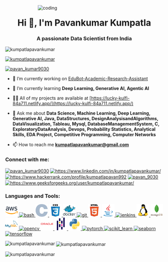 <img align="right" alt="coding" width="400" src="https://giffiles.alphacoders.com/360/36000.gif">
<h1 align="center">Hi 👋, I'm Pavankumar Kumpatla</h1>
<h3 align="center">A passionate Data Scientist from India</h3>



<p align="left"> <img src="https://komarev.com/ghpvc/?username=kumpatlapavankumar&label=Profile%20views&color=0e75b6&style=flat" alt="kumpatlapavankumar" /> </p>

<p align="left"> <a href="https://github.com/ryo-ma/github-profile-trophy"><img src="https://github-profile-trophy.vercel.app/?username=kumpatlapavankumar" alt="kumpatlapavankumar" /></a> </p>
<p align="left"> <a href="https://twitter.com/pavan_kumar9030" target="blank"><img src="https://img.shields.io/twitter/follow/pavan_kumar9030?logo=twitter&style=for-the-badge" alt="pavan_kumar9030" /></a> </p>


- 🔭 I’m currently working on [EduBot-Academic-Research-Assistant](https://github.com/Kumpatlapavankumar/EduBot-Academic-Research-Assistant)

- 🌱 I’m currently learning **Deep Learning, Generative AI, Agentic AI**

- 👨‍💻 All of my projects are available at [https://lucky-kulfi-84a711.netlify.app/](https://lucky-kulfi-84a711.netlify.app/)

- 💬 Ask me about **Data Science, Machine Learning, Deep Learning, Generative AI, Java, DataStructures, DesignAnalysisandAlgorithms, DataVisualization, Tableau, Mysql, DatabaseManagementSystem, C, ExploratoryDataAnalysis, Devops, Probability Statistics, Analytical Skills, EDA Project, Competitive Programming, Computer Networks**

- 📫 How to reach me **kumpatlapavankumar@gmail.com**

<h3 align="left">Connect with me:</h3>
<p align="left">
<a href="https://twitter.com/pavan_kumar9030" target="blank"><img align="center" src="https://raw.githubusercontent.com/rahuldkjain/github-profile-readme-generator/master/src/images/icons/Social/twitter.svg" alt="pavan_kumar9030" height="30" width="40" /></a>
<a href="https://linkedin.com/in/https://www.linkedin.com/in/kumpatlapavankumar/" target="blank"><img align="center" src="https://raw.githubusercontent.com/rahuldkjain/github-profile-readme-generator/master/src/images/icons/Social/linked-in-alt.svg" alt="https://www.linkedin.com/in/kumpatlapavankumar/" height="30" width="40" /></a>
<a href="https://www.hackerrank.com/https://www.hackerrank.com/profile/kumpatlapavan992" target="blank"><img align="center" src="https://raw.githubusercontent.com/rahuldkjain/github-profile-readme-generator/master/src/images/icons/Social/hackerrank.svg" alt="https://www.hackerrank.com/profile/kumpatlapavan992" height="30" width="40" /></a>
<a href="https://www.leetcode.com/pavan_9030" target="blank"><img align="center" src="https://raw.githubusercontent.com/rahuldkjain/github-profile-readme-generator/master/src/images/icons/Social/leet-code.svg" alt="pavan_9030" height="30" width="40" /></a>
<a href="https://auth.geeksforgeeks.org/user/https://www.geeksforgeeks.org/user/kumpatlapavankumar/" target="blank"><img align="center" src="https://raw.githubusercontent.com/rahuldkjain/github-profile-readme-generator/master/src/images/icons/Social/geeks-for-geeks.svg" alt="https://www.geeksforgeeks.org/user/kumpatlapavankumar/" height="30" width="40" /></a>
</p>

<h3 align="left">Languages and Tools:</h3>
<p align="left"> <a href="https://aws.amazon.com" target="_blank" rel="noreferrer"> <img src="https://raw.githubusercontent.com/devicons/devicon/master/icons/amazonwebservices/amazonwebservices-original-wordmark.svg" alt="aws" width="40" height="40"/> </a> <a href="https://www.gnu.org/software/bash/" target="_blank" rel="noreferrer"> <img src="https://www.vectorlogo.zone/logos/gnu_bash/gnu_bash-icon.svg" alt="bash" width="40" height="40"/> </a> <a href="https://www.cprogramming.com/" target="_blank" rel="noreferrer"> <img src="https://raw.githubusercontent.com/devicons/devicon/master/icons/c/c-original.svg" alt="c" width="40" height="40"/> </a> <a href="https://www.w3schools.com/css/" target="_blank" rel="noreferrer"> <img src="https://raw.githubusercontent.com/devicons/devicon/master/icons/css3/css3-original-wordmark.svg" alt="css3" width="40" height="40"/> </a> <a href="https://www.docker.com/" target="_blank" rel="noreferrer"> <img src="https://raw.githubusercontent.com/devicons/devicon/master/icons/docker/docker-original-wordmark.svg" alt="docker" width="40" height="40"/> </a> <a href="https://git-scm.com/" target="_blank" rel="noreferrer"> <img src="https://www.vectorlogo.zone/logos/git-scm/git-scm-icon.svg" alt="git" width="40" height="40"/> </a> <a href="https://www.w3.org/html/" target="_blank" rel="noreferrer"> <img src="https://raw.githubusercontent.com/devicons/devicon/master/icons/html5/html5-original-wordmark.svg" alt="html5" width="40" height="40"/> </a> <a href="https://www.java.com" target="_blank" rel="noreferrer"> <img src="https://raw.githubusercontent.com/devicons/devicon/master/icons/java/java-original.svg" alt="java" width="40" height="40"/> </a> <a href="https://www.jenkins.io" target="_blank" rel="noreferrer"> <img src="https://www.vectorlogo.zone/logos/jenkins/jenkins-icon.svg" alt="jenkins" width="40" height="40"/> </a> <a href="https://www.linux.org/" target="_blank" rel="noreferrer"> <img src="https://raw.githubusercontent.com/devicons/devicon/master/icons/linux/linux-original.svg" alt="linux" width="40" height="40"/> </a> <a href="https://www.mongodb.com/" target="_blank" rel="noreferrer"> <img src="https://raw.githubusercontent.com/devicons/devicon/master/icons/mongodb/mongodb-original-wordmark.svg" alt="mongodb" width="40" height="40"/> </a> <a href="https://www.mysql.com/" target="_blank" rel="noreferrer"> <img src="https://raw.githubusercontent.com/devicons/devicon/master/icons/mysql/mysql-original-wordmark.svg" alt="mysql" width="40" height="40"/> </a> <a href="https://opencv.org/" target="_blank" rel="noreferrer"> <img src="https://www.vectorlogo.zone/logos/opencv/opencv-icon.svg" alt="opencv" width="40" height="40"/> </a> <a href="https://www.oracle.com/" target="_blank" rel="noreferrer"> <img src="https://raw.githubusercontent.com/devicons/devicon/master/icons/oracle/oracle-original.svg" alt="oracle" width="40" height="40"/> </a> <a href="https://pandas.pydata.org/" target="_blank" rel="noreferrer"> <img src="https://raw.githubusercontent.com/devicons/devicon/2ae2a900d2f041da66e950e4d48052658d850630/icons/pandas/pandas-original.svg" alt="pandas" width="40" height="40"/> </a> <a href="https://www.python.org" target="_blank" rel="noreferrer"> <img src="https://raw.githubusercontent.com/devicons/devicon/master/icons/python/python-original.svg" alt="python" width="40" height="40"/> </a> <a href="https://pytorch.org/" target="_blank" rel="noreferrer"> <img src="https://www.vectorlogo.zone/logos/pytorch/pytorch-icon.svg" alt="pytorch" width="40" height="40"/> </a> <a href="https://scikit-learn.org/" target="_blank" rel="noreferrer"> <img src="https://upload.wikimedia.org/wikipedia/commons/0/05/Scikit_learn_logo_small.svg" alt="scikit_learn" width="40" height="40"/> </a> <a href="https://seaborn.pydata.org/" target="_blank" rel="noreferrer"> <img src="https://seaborn.pydata.org/_images/logo-mark-lightbg.svg" alt="seaborn" width="40" height="40"/> </a> <a href="https://www.tensorflow.org" target="_blank" rel="noreferrer"> <img src="https://www.vectorlogo.zone/logos/tensorflow/tensorflow-icon.svg" alt="tensorflow" width="40" height="40"/> </a> </p>

<p><img align="left" src="https://github-readme-stats.vercel.app/api/top-langs?username=kumpatlapavankumar&show_icons=true&locale=en&layout=compact" alt="kumpatlapavankumar" /></p>

<p>&nbsp;<img align="center" src="https://github-readme-stats.vercel.app/api?username=kumpatlapavankumar&show_icons=true&locale=en" alt="kumpatlapavankumar" /></p>

<p><img align="center" src="https://github-readme-streak-stats.herokuapp.com/?user=kumpatlapavankumar&" alt="kumpatlapavankumar" /></p>
